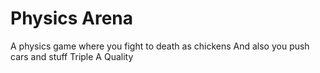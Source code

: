 # Physics Arena
A physics game where you fight to death as chickens
And also you push cars and stuff
Triple A Quality
